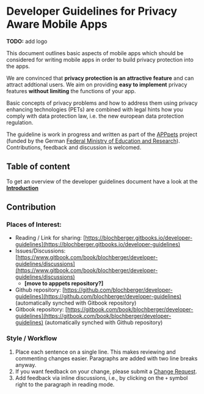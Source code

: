 # Developer Guidelines for Privacy Aware Mobile Apps

**TODO:** add logo

This document outlines basic aspects of mobile apps which should be considered for writing mobile apps in order to build privacy protection into the apps.

We are convinced that **privacy protection is an attractive feature** and can attract addtional users. We aim on providing **easy to implement** privacy features **without limiting** the functions of your app.

Basic concepts of privacy problems and how to address them using privacy enhancing technologies (PETs) are combined with legal hints how you comply with data protection law, i.e. the new european data protection regulation.

The guideline is work in progress and written as part of the [APPpets](http://app-pets.org/home/) project (funded by the German [Federal Ministry of Education and Research](https://www.bmbf.de/en/index.html)). Contributions, feedback and discussion is welcomed.

## Table of content
To get an overview of the developer guidelines document have a look at the **[Introduction](./Introduction.md)**

## Contribution

### Places of Interest:

* Reading / Link for sharing: [https://blochberger.gitbooks.io/developer-guidelines](https://blochberger.gitbooks.io/developer-guidelines)
* Issues/Discussions: [https://www.gitbook.com/book/blochberger/developer-guidelines/discussions](https://www.gitbook.com/book/blochberger/developer-guidelines/discussions)
    * **[move to apppets repository?]**
* Github repository: [https://github.com/blochberger/developer-guidelines](https://github.com/blochberger/developer-guidelines) (automatically synched with Gitbook repository)
* Gitbook repository: [https://gitbook.com/book/blochberger/developer-guidelines](https://gitbook.com/book/blochberger/developer-guidelines) (automatically synched with Github repository)

### Style / Workflow

1. Place each sentence on a single line. This makes reviewing and commenting changes easier. Paragraphs are added with two line breaks anyway.
2. If you want feedback on your change, please submit a [Change Request](https://help.gitbook.com/books/what-are-change-requests.html).
3. Add feedback via inline discussions, i.e., by clicking on the `+` symbol right to the paragraph in reading mode.

